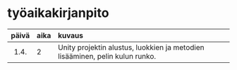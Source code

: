 # työaikakirjanpito

| päivä | aika | kuvaus  |
| :----:|:-----| :-----|
| 1.4. | 2    | Unity projektin alustus, luokkien ja metodien lisääminen, pelin kulun runko. |
